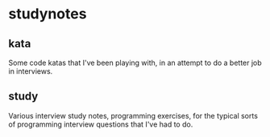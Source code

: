 studynotes
==========
kata
----
Some code katas that I've been playing with, in an attempt to 
do a better job in interviews.

study
-----
Various interview study notes, programming exercises, for the 
typical sorts of programming interview questions that I've 
had to do.
